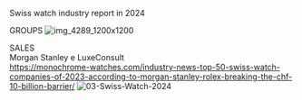 Swiss watch industry report in 2024

GROUPS
![img_4289_1200x1200](https://github.com/user-attachments/assets/875547b0-e366-47ba-a943-2bc64ff550f7)

SALES <br>
Morgan Stanley e LuxeConsult <br>
https://monochrome-watches.com/industry-news-top-50-swiss-watch-companies-of-2023-according-to-morgan-stanley-rolex-breaking-the-chf-10-billion-barrier/
![03-Swiss-Watch-2024](https://github.com/user-attachments/assets/1344fdf1-678e-4e55-9fbd-1dc5fd966b2e)

